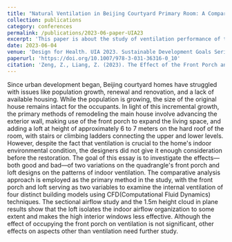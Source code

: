 ```yaml
---
title: "Natural Ventilation in Beijing Courtyard Primary Room: A Comparison of Isolated and Non-Isolated Buildings"
collection: publications
category: conferences
permalink: /publications/2023-06-paper-UIA23
excerpt: 'This paper is about the study of ventilation performance of traditional residential buildings in Beijing.'
date: 2023-06-04
venue: 'Design for Health. UIA 2023. Sustainable Development Goals Series. Springer, Cham'
paperurl: 'https://doi.org/10.1007/978-3-031-36316-0_10'
citation: 'Zeng, Z., Liang, Z. (2023). The Effect of the Front Porch and Loft on Natural Ventilation of the Main House in Beijing Courtyard. In: Hasan, A., Benimana, C., Ramsgaard Thomsen, M., Tamke, M. (eds) Design for Health. UIA 2023. Sustainable Development Goals Series. Springer, Cham. https://doi.org/10.1007/978-3-031-36316-0_10'
---
```


Since urban development began, Beijing courtyard homes have struggled with issues like population growth, renewal and renovation, and a lack of available housing. While the population is growing, the size of the original house remains intact for the occupants. In light of this incremental growth, the primary methods of remodeling the main house involve advancing the exterior wall, making use of the front porch to expand the living space, and adding a loft at height of approximately 6 to 7 meters on the hard roof of the room, with stairs or climbing ladders connecting the upper and lower levels. However, despite the fact that ventilation is crucial to the home's indoor environmental condition, the designers did not give it enough consideration before the restoration. The goal of this essay is to investigate the effects—both good and bad—of two variations on the quadrangle's front porch and loft designs on the patterns of indoor ventilation. The comparative analysis approach is employed as the primary method in the study, with the front porch and loft serving as two variables to examine the internal ventilation of four distinct building models using CFD(Computational Fluid Dynamics) techniques. The sectional airflow study and the 1.5m height cloud in plane results show that the loft isolates the indoor airflow organization to some extent and makes the high interior windows less effective. Although the effect of occupying the front porch on ventilation is not significant, other effects on aspects other than ventilation need further study.

